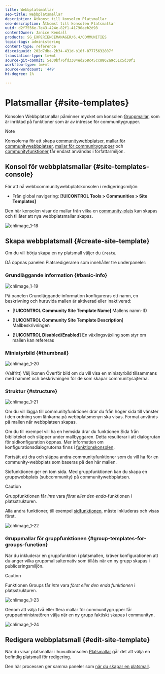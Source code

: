 ```yaml
---
title: Webbplatsmallar
seo-title: Webbplatsmallar
description: Åtkomst till konsolen Platsmallar
seo-description: Åtkomst till konsolen Platsmallar
uuid: d2f7556e-7e43-424e-82f1-41790aeb2d98
contentOwner: Janice Kendall
products: SG_EXPERIENCEMANAGER/6.4/COMMUNITIES
topic-tags: administering
content-type: reference
discoiquuid: 202d7dba-2b34-431d-b10f-87775632807f
translation-type: tm+mt
source-git-commit: 5e30bf76fd3304ed268c45cc8862a9c51c5d30f1
workflow-type: tm+mt
source-wordcount: '449'
ht-degree: 1%

---
```



# Platsmallar {#site-templates}

Konsolen Webbplatsmallar påminner mycket om konsolen [Gruppmallar](tools-groups.md), som är inriktad på funktioner som är av intresse för communitygrupper.

>[!NOTE]
>
>Konsolerna för att skapa [communitywebbplatser](sites-console.md), [mallar för communitywebbplatser](sites.md), [mallar för communitygrupper](tools-groups.md) och [communityfunktioner](functions.md) får endast användas i författarmiljön.

## Konsol för webbplatsmallar {#site-templates-console}

För att nå webbcommunitywebbplatskonsolen i redigeringsmiljön

* Från global navigering: **[!UICONTROL Tools > Communities > Site Templates]**

Den här konsolen visar de mallar från vilka en [community-plats](sites-console.md) kan skapas och tillåter att nya webbplatsmallar skapas.

![chlimage_1-18](assets/chlimage_1-18.png)

## Skapa webbplatsmall {#create-site-template}

Om du vill börja skapa en ny platsmall väljer du `Create`.

Då öppnas panelen Platsredigeraren som innehåller tre underpaneler:

### Grundläggande information {#basic-info}

![chlimage_1-19](assets/chlimage_1-19.png)

På panelen Grundläggande information konfigureras ett namn, en beskrivning och huruvida mallen är aktiverad eller inaktiverad:

* **[!UICONTROL Community Site Template Name]**
Mallens namn-ID

* **[!UICONTROL Community Site Template Description]**
Mallbeskrivningen

* **[!UICONTROL Disabled/Enabled]**
En växlingsväxling som styr om mallen kan refereras

### Miniatyrbild {#thumbnail}

![chlimage_1-20](assets/chlimage_1-20.png)

(Valfritt) Välj ikonen Överför bild om du vill visa en miniatyrbild tillsammans med namnet och beskrivningen för de som skapar communitysajterna.

### Struktur {#structure}

![chlimage_1-21](assets/chlimage_1-21.png)

Om du vill lägga till communityfunktioner drar du från höger sida till vänster i den ordning som länkarna på webbplatsmenyn ska visas. Format används på mallen när webbplatsen skapas.

Om du till exempel vill ha en hemsida drar du funktionen Sida från biblioteket och släpper under mallbyggaren. Detta resulterar i att dialogrutan för sidkonfiguration öppnas. Mer information om konfigurationsdialogrutorna finns i [funktionskonsolen](functions.md).

Fortsätt att dra och släppa andra communityfunktioner som du vill ha för en community-webbplats som baseras på den här mallen.

Sidfunktionen ger en tom sida. Med gruppfunktionen kan du skapa en gruppwebbplats (subcommunity) på communitywebbplatsen.

>[!CAUTION]
>
>Gruppfunktionen får *inte* vara *först eller den enda*-funktionen i platsstrukturen.
>
>Alla andra funktioner, till exempel [sidfunktionen](functions.md#page-function), måste inkluderas och visas först.

![chlimage_1-22](assets/chlimage_1-22.png)

### Gruppmallar för gruppfunktionen {#group-templates-for-groups-function}

När du inkluderar en gruppfunktion i platsmallen, kräver konfigurationen att du anger vilka gruppmallsalternativ som tillåts när en ny grupp skapas i publiceringsmiljön.

>[!CAUTION]
>
>Funktionen Groups får *inte* vara *först eller den enda funktionen* i platsstrukturen.

![chlimage_1-23](assets/chlimage_1-23.png)

Genom att välja två eller flera mallar för communitygrupper får gruppadministratören välja när en ny grupp faktiskt skapas i communityn.

![chlimage_1-24](assets/chlimage_1-24.png)

## Redigera webbplatsmall {#edit-site-template}

När du visar platsmallar i huvudkonsolen [Platsmallar](#site-templates-console) går det att välja en befintlig platsmall för redigering.

Den här processen ger samma paneler som [när du skapar en platsmall](#create-site-template).

